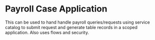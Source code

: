 # Payroll Case Application 
This can be used to hand handle payroll queries/requests using service catalog to submit request and generate table records in a scoped application. Also uses flows and security.

